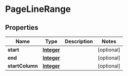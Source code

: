 

# PageLineRange


## Properties

| Name | Type | Description | Notes |
|------------ | ------------- | ------------- | -------------|
|**start** | [**Integer**](Integer.md) |  |  [optional] |
|**end** | [**Integer**](Integer.md) |  |  [optional] |
|**startColumn** | [**Integer**](Integer.md) |  |  [optional] |



